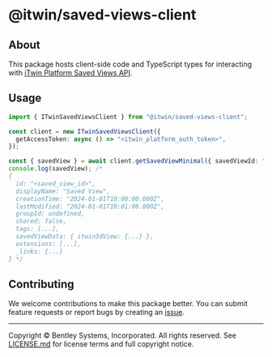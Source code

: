 # @itwin/saved-views-client

## About

This package hosts client-side code and TypeScript types for interacting with [iTwin Platform Saved Views API](https://developer.bentley.com/apis/savedviews/overview/).

## Usage

```ts
import { ITwinSavedViewsClient } from "@itwin/saved-views-client";

const client = new ITwinSavedViewsClient({
  getAccessToken: async () => "<itwin_platform_auth_token>",
});

const { savedView } = await client.getSavedViewMinimal({ savedViewId: "<saved_view_id>" });
console.log(savedView); /*
{
  id: "<saved_view_id>",
  displayName: "Saved View",
  creationTime: "2024-01-01T10:00:00.000Z",
  lastModified: "2024-01-01T10:01:00.000Z",
  groupId: undefined,
  shared: false,
  tags: [...],
  savedViewData: { itwin3dView: {...} },
  extensions: [...],
  _links: {...}
} */
```

## Contributing

We welcome contributions to make this package better. You can submit feature requests or report bugs by creating an [issue](https://github.com/iTwin/saved-views/issues).

---

Copyright © Bentley Systems, Incorporated. All rights reserved. See [LICENSE.md](./LICENSE.md) for license terms and full copyright notice.
